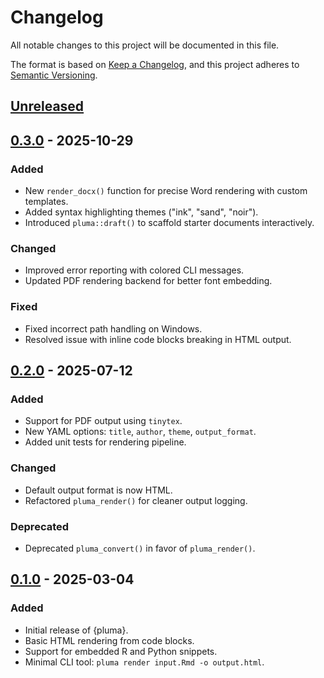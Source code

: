 # Changelog

All notable changes to this project will be documented in this file.

The format is based on [Keep a Changelog](https://keepachangelog.com/en/1.1.0/), and this project adheres to [Semantic Versioning](https://semver.org/spec/v2.0.0.html).


## [Unreleased]

## [0.3.0] - 2025-10-29

### Added
- New `render_docx()` function for precise Word rendering with custom templates.
- Added syntax highlighting themes ("ink", "sand", "noir").
- Introduced `pluma::draft()` to scaffold starter documents interactively.

### Changed
- Improved error reporting with colored CLI messages.
- Updated PDF rendering backend for better font embedding.

### Fixed
- Fixed incorrect path handling on Windows.
- Resolved issue with inline code blocks breaking in HTML output.


## [0.2.0] - 2025-07-12

### Added
- Support for PDF output using `tinytex`.
- New YAML options: `title`, `author`, `theme`, `output_format`.
- Added unit tests for rendering pipeline.

### Changed
- Default output format is now HTML.
- Refactored `pluma_render()` for cleaner output logging.

### Deprecated
- Deprecated `pluma_convert()` in favor of `pluma_render()`.


## [0.1.0] - 2025-03-04

### Added
- Initial release of  {pluma}.
- Basic HTML rendering from code blocks.
- Support for embedded R and Python snippets.
- Minimal CLI tool: `pluma render input.Rmd -o output.html`.


[Unreleased]: https://github.com/fictive-lab/pluma/compare/v0.3.0...HEAD
[0.3.0]: https://github.com/fictive-lab/pluma/compare/v0.2.0...v0.3.0
[0.2.0]: https://github.com/fictive-lab/pluma/compare/v0.1.0...v0.2.0
[0.1.0]: https://github.com/fictive-lab/pluma/releases/tag/v0.1.0
